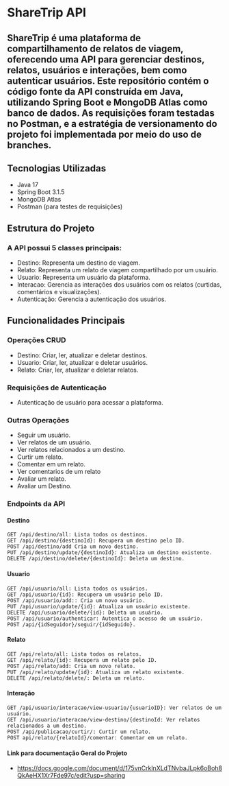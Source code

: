 # ShareTrip API

## ShareTrip é uma plataforma de compartilhamento de relatos de viagem, oferecendo uma API para gerenciar destinos, relatos, usuários e interações, bem como autenticar usuários. Este repositório contém o código fonte da API construída em Java, utilizando Spring Boot e MongoDB Atlas como banco de dados. As requisições foram testadas no Postman, e a estratégia de versionamento do projeto foi implementada por meio do uso de branches.

## Tecnologias Utilizadas

  -  Java 17
  -  Spring Boot 3.1.5
  -  MongoDB Atlas
  -  Postman (para testes de requisições)

## Estrutura do Projeto

### A API possui 5 classes principais:

   - Destino: Representa um destino de viagem.
   - Relato: Representa um relato de viagem compartilhado por um usuário.
   - Usuario: Representa um usuário da plataforma.
   - Interacao: Gerencia as interações dos usuários com os relatos (curtidas, comentários e visualizações).
   - Autenticação: Gerencia a autenticação dos usuários.

## Funcionalidades Principais
### Operações CRUD

   - Destino: Criar, ler, atualizar e deletar destinos.
   - Usuario: Criar, ler, atualizar e deletar usuários.
   - Relato: Criar, ler, atualizar e deletar relatos.

### Requisições de Autenticação

   - Autenticação de usuário para acessar a plataforma.

### Outras Operações

   - Seguir um usuário.
   - Ver relatos de um usuário.
   - Ver relatos relacionados a um destino.
   - Curtir um relato.
   - Comentar em um relato.
   - Ver comentarios de um relato
   - Avaliar um relato.
   - Avaliar um Destino.

### Endpoints da API
#### Destino

    GET /api/destino/all: Lista todos os destinos.
    GET /api/destino/{destinoId}: Recupera um destino pelo ID.
    POST /api/destino/add Cria um novo destino.
    PUT /api/destino/update/{destinoId}: Atualiza um destino existente.
    DELETE /api/destino/delete/{destinoId}: Deleta um destino.

#### Usuario

    GET /api/usuario/all: Lista todos os usuários.
    GET /api/usuario/{id}: Recupera um usuário pelo ID.
    POST /api/usuario/add:: Cria um novo usuário.
    PUT /api/usuario/update/{id}: Atualiza um usuário existente.
    DELETE /api/usuario/delete/{id}: Deleta um usuário.
    POST /api/usuario/authenticar: Autentica o acesso de um usuário.
    POST /api/{idSeguidor}/seguir/{idSeguido}.

#### Relato

    GET /api/relato/all: Lista todos os relatos.
    GET /api/relato/{id}: Recupera um relato pelo ID.
    POST /api/relato/add: Cria um novo relato.
    PUT /api/relato/update/{id}: Atualiza um relato existente.
    DELETE /api/relato/delete/: Deleta um relato.

#### Interação

    GET /api/usuario/interacao/view-usuario/{usuarioID}: Ver relatos de um usuário.
    GET /api/usuario/interacao/view-destino/{destinoId: Ver relatos relacionados a um destino.
    POST /api/publicacao/curtir/: Curtir um relato.
    POST api/relato/{relatoId}/comentar: Comentar em um relato.
#### Link para documentação Geral do Projeto
- https://docs.google.com/document/d/175vnCrklnXLdTNvbaJLpk6oBoh8QkAeHX1Xr7Fde97c/edit?usp=sharing
